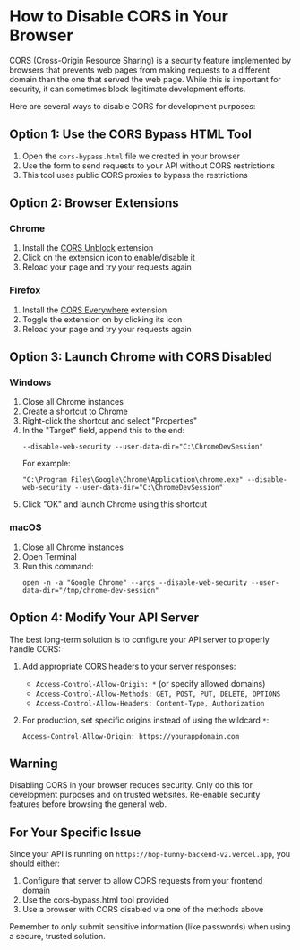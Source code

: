 # How to Disable CORS in Your Browser

CORS (Cross-Origin Resource Sharing) is a security feature implemented by browsers that prevents web pages from making requests to a different domain than the one that served the web page. While this is important for security, it can sometimes block legitimate development efforts.

Here are several ways to disable CORS for development purposes:

## Option 1: Use the CORS Bypass HTML Tool

1. Open the `cors-bypass.html` file we created in your browser
2. Use the form to send requests to your API without CORS restrictions
3. This tool uses public CORS proxies to bypass the restrictions

## Option 2: Browser Extensions

### Chrome

1. Install the [CORS Unblock](https://chrome.google.com/webstore/detail/cors-unblock/lfhmikememgdcahcdlaciloancbhjino) extension
2. Click on the extension icon to enable/disable it
3. Reload your page and try your requests again

### Firefox

1. Install the [CORS Everywhere](https://addons.mozilla.org/en-US/firefox/addon/cors-everywhere/) extension
2. Toggle the extension on by clicking its icon
3. Reload your page and try your requests again

## Option 3: Launch Chrome with CORS Disabled

### Windows

1. Close all Chrome instances
2. Create a shortcut to Chrome
3. Right-click the shortcut and select "Properties"
4. In the "Target" field, append this to the end:
   ```
   --disable-web-security --user-data-dir="C:\ChromeDevSession"
   ```
   For example:
   ```
   "C:\Program Files\Google\Chrome\Application\chrome.exe" --disable-web-security --user-data-dir="C:\ChromeDevSession"
   ```
5. Click "OK" and launch Chrome using this shortcut

### macOS

1. Close all Chrome instances
2. Open Terminal
3. Run this command:
   ```
   open -n -a "Google Chrome" --args --disable-web-security --user-data-dir="/tmp/chrome-dev-session"
   ```

## Option 4: Modify Your API Server

The best long-term solution is to configure your API server to properly handle CORS:

1. Add appropriate CORS headers to your server responses:
   - `Access-Control-Allow-Origin: *` (or specify allowed domains)
   - `Access-Control-Allow-Methods: GET, POST, PUT, DELETE, OPTIONS`
   - `Access-Control-Allow-Headers: Content-Type, Authorization`

2. For production, set specific origins instead of using the wildcard `*`:
   ```
   Access-Control-Allow-Origin: https://yourappdomain.com
   ```

## Warning

Disabling CORS in your browser reduces security. Only do this for development purposes and on trusted websites. Re-enable security features before browsing the general web.

## For Your Specific Issue

Since your API is running on `https://hop-bunny-backend-v2.vercel.app`, you should either:

1. Configure that server to allow CORS requests from your frontend domain
2. Use the cors-bypass.html tool provided
3. Use a browser with CORS disabled via one of the methods above

Remember to only submit sensitive information (like passwords) when using a secure, trusted solution. 